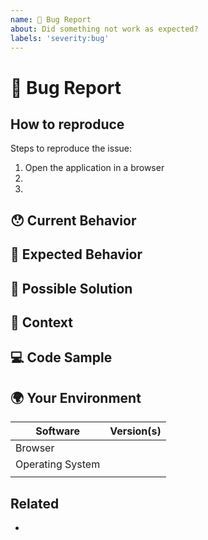 ```yaml
---
name: 🐛 Bug Report
about: Did something not work as expected?
labels: 'severity:bug'
---
```

<!---
Thanks for filing an issue 😄! Before you submit, please read the following:
Search open/closed issues before submitting since someone might have asked the same thing before!
Please provide a clear and concise description of what the bug is. Include screenshots if needed.
Please test using the latest version of the application to make sure the issue has not already been fixed.
-->

# 🐛 Bug Report
<!--- Provide a general summary of the issue here -->


## How to reproduce

Steps to reproduce the issue:

 1. Open the application in a browser
 2.
 3.


## 😯 Current Behavior
<!--- Tell us what happens currently. Include the full error message and stack trace if any. -->


## 🤔 Expected Behavior
<!--- Tell us what should happen instead -->


## 💁 Possible Solution
<!--- Suggest why this happes, propose a fix -->


## 🔦 Context
<!--- How has this issue affected you? What are you trying to accomplish? -->


## 💻 Code Sample
<!-- Please provide a code repository, gist, code snippet or sample files to reproduce the issue -->


## 🌍 Your Environment
<!--- Include as many relevant details about the environment you experienced the bug in -->

| Software         | Version(s) |
| ---------------- | ---------- |
| Browser          |
| Operating System |
|                  |

## Related
<!--- list related issues, PRs, external links etc -->
 -
